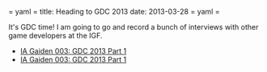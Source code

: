 = yaml =
title: Heading to GDC 2013
date: 2013-03-28
= yaml =

It's GDC time! I am going to go and record a bunch of interviews with other game developers at the IGF.

  * [IA Gaiden 003: GDC 2013 Part 1](http://www.indestructibleart.com/episodes/IAG003.html)
  * [IA Gaiden 003: GDC 2013 Part 1](http://www.indestructibleart.com/episodes/IAG004.html)